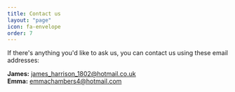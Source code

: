 ```yaml
---
title: Contact us
layout: "page"
icon: fa-envelope
order: 7
---
```


If there's anything you'd like to ask us, you can contact us using these email addresses:

__James:__ [james_harrison_1802@hotmail.co.uk](mailto://james_harrison_1802@hotmail.co.uk?subject=Wedding)  
__Emma:__ [emmachambers4@hotmail.com](mailto://emmachambers4@hotmail.com?subject=Wedding)
